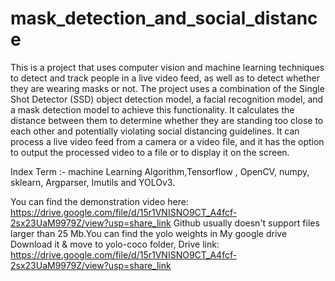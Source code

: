 # mask_detection_and_social_distance

This is a project that uses computer vision and machine learning techniques to detect and track people in a live video feed, as well as to detect whether they are wearing masks or not. The project uses a combination of the Single Shot Detector (SSD) object detection model, a facial recognition model, and a mask detection model to achieve this functionality. It calculates the distance between them to determine whether they are standing too close to each other and potentially violating social distancing guidelines. It can process a live video feed from a camera or a video file, and it has the option to output the processed video to a file or to display it on the screen.

Index Term :- machine Learning Algorithm,Tensorflow , OpenCV, numpy, sklearn, Argparser, Imutils and YOLOv3.

You can find the demonstration video here: https://drive.google.com/file/d/15r1VNISNO9CT_A4fcf-2sx23UaM9979Z/view?usp=share_link
Github usually doesn't support files larger than 25 Mb.You can find the yolo weights in My google drive
Download it & move to yolo-coco folder, Drive link: https://drive.google.com/file/d/15r1VNISNO9CT_A4fcf-2sx23UaM9979Z/view?usp=share_link
